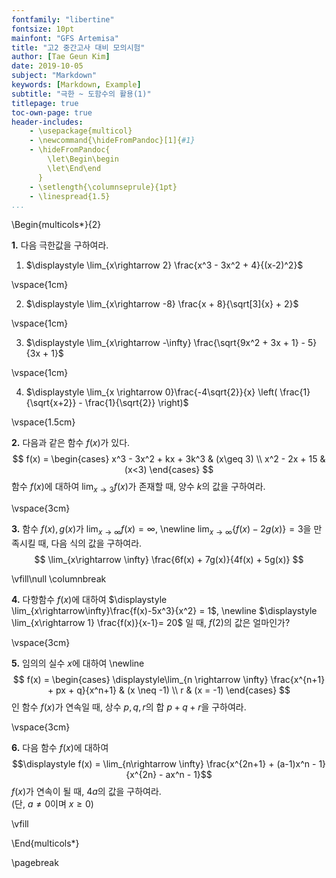 ```yaml
---
fontfamily: "libertine"
fontsize: 10pt
mainfont: "GFS Artemisa"
title: "고2 중간고사 대비 모의시험"
author: [Tae Geun Kim]
date: 2019-10-05
subject: "Markdown"
keywords: [Markdown, Example]
subtitle: "극한 ~ 도함수의 활용(1)"
titlepage: true
toc-own-page: true
header-includes:
    - \usepackage{multicol}
    - \newcommand{\hideFromPandoc}[1]{#1}
    - \hideFromPandoc{
        \let\Begin\begin
        \let\End\end
      }
    - \setlength{\columnseprule}{1pt}
    - \linespread{1.5}
...
```


\Begin{multicols*}{2}

**1.** 다음 극한값을 구하여라.

1) $\displaystyle \lim_{x\rightarrow 2} \frac{x^3 - 3x^2 + 4}{(x-2)^2}$

\vspace{1cm}

2) $\displaystyle \lim_{x\rightarrow -8} \frac{x + 8}{\sqrt[3]{x} + 2}$

\vspace{1cm}

3) $\displaystyle \lim_{x\rightarrow -\infty} \frac{\sqrt{9x^2 + 3x + 1} - 5}{3x + 1}$

\vspace{1cm}

4) $\displaystyle \lim_{x \rightarrow 0}\frac{-4\sqrt{2}}{x} \left( \frac{1}{\sqrt{x+2}} - \frac{1}{\sqrt{2}} \right)$

\vspace{1.5cm}

**2.** 다음과 같은 함수 $f(x)$가 있다.
$$
f(x) = \begin{cases}
x^3 - 3x^2 + kx + 3k^3 & (x\geq 3) \\
x^2 - 2x + 15 & (x<3)
\end{cases}
$$
함수 $f(x)$에 대하여 $\displaystyle \lim_{x\rightarrow 3} f(x)$가 존재할 때, 양수 $k$의 값을 구하여라.

\vspace{3cm}

**3.** 함수 $f(x),\,g(x)$가
$\displaystyle \lim_{x\rightarrow\infty}f(x) = \infty$, \newline $\displaystyle\lim_{x\rightarrow\infty}\{ f(x) - 2g(x) \} = 3$을 만족시킬 때, 다음 식의 값을 구하여라.
$$
\lim_{x\rightarrow \infty} \frac{6f(x) + 7g(x)}{4f(x) + 5g(x)}
$$

\vfill\null
\columnbreak


**4.** 다항함수 $f(x)$에 대하여 $\displaystyle \lim_{x\rightarrow\infty}\frac{f(x)-5x^3}{x^2} = 1$, \newline
$\displaystyle \lim_{x\rightarrow 1} \frac{f(x)}{x-1}= 20$
일 때, $f(2)$의 값은 얼마인가?

\vspace{3cm}


**5.** 임의의 실수 $x$에 대하여 \newline
$$
f(x) = \begin{cases}
  \displaystyle\lim_{n \rightarrow \infty} \frac{x^{n+1} + px + q}{x^n+1} & (x \neq -1) \\
  r & (x = -1)
\end{cases}
$$
인 함수 $f(x)$가 연속일 때, 상수 $p,q,r$의 합 $p+q+r$을 구하여라.

\vspace{3cm}

**6.** 다음 함수 $f(x)$에 대하여
$$\displaystyle f(x) = \lim_{n\rightarrow \infty} \frac{x^{2n+1} + (a-1)x^n - 1}{x^{2n} - ax^n - 1}$$
$f(x)$가 연속이 될 때, $4a$의 값을 구하여라.  
(단, $a\neq 0$이며 $x\geq 0$)

\vfill

\End{multicols*}

\pagebreak
